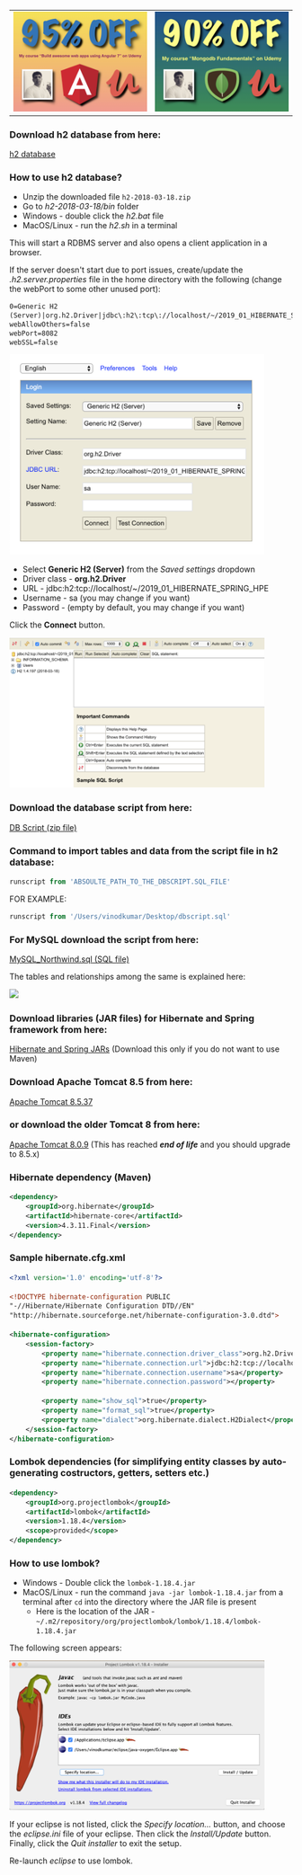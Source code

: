 

<table>
<tr>
    <td>
        <a href="http://bit.ly/2D9pxjW" target="_blank">
        <img src="https://github.com/kayartaya-vinod/2018_11_Unisys_TypeORM/raw/master/angular7.jpeg">
        </a>
    </td>
    <td>
        <a href="https://www.udemy.com/mongodb-fundamentals/?couponCode=FIRST500" target="_blank">
        <img src="https://github.com/kayartaya-vinod/2018_11_Unisys_TypeORM/raw/master/mongodb.jpeg">
        </a>
    </td>
</tr>
</table>



### Download h2 database from here:

<a href="http://www.h2database.com/h2-2018-03-18.zip">h2 database</a>

### How to use h2 database?

* Unzip the downloaded file `h2-2018-03-18.zip`
* Go to *h2-2018-03-18/bin* folder
* Windows - double click the *h2.bat* file
* MacOS/Linux - run the *h2.sh* in a terminal

This will start a RDBMS server and also opens a client application in a browser.


If the server doesn't start due to port issues, create/update the *.h2.server.properties* file in the home directory with the following (change the webPort to some other unused port): 

```
0=Generic H2 (Server)|org.h2.Driver|jdbc\:h2\:tcp\://localhost/~/2019_01_HIBERNATE_SPRING_HPE|sa
webAllowOthers=false
webPort=8082
webSSL=false
```

<img src="./assets/images/h2-client-1.png" width="90%">

* Select **Generic H2 (Server)** from the *Saved settings* dropdown
* Driver class - **org.h2.Driver** 
* URL - jdbc:h2:tcp://localhost/~/2019_01_HIBERNATE_SPRING_HPE
* Username - sa (you may change if you want)
* Password - (empty by default, you may change if you want)

Click the **Connect** button.

<img src="./assets/images/h2-client-2.png" width="90%">


### Download the database script from here:

<a href="http://vinod.co/resources/dbscript.zip">DB Script (zip file)</a>


### Command to import tables and data from the script file in h2 database:

```sql
runscript from 'ABSOULTE_PATH_TO_THE_DBSCRIPT.SQL_FILE'
```

FOR EXAMPLE:

```sql
runscript from '/Users/vinodkumar/Desktop/dbscript.sql'
```

### For MySQL download the script from here:

<a href="http://kelutral.com/vinod_co_backup/hibernate/Resources/DB%20Scripts/MySQL_Northwind.sql" target="_blank">MySQL_Northwind.sql (SQL file)</a>


The tables and relationships among the same is explained here:

<img src="http://kelutral.com/vinod_co_backup/hibernate/Resources/DB%20Scripts/NORTHWIND_DB_DIAGRAM.png" width="100%">


### Download libraries (JAR files) for Hibernate and Spring framework from here:

<a href="https://vinod.co/resources/hibernate-spring-jars.zip">Hibernate and Spring JARs</a> (Download this only if you do not want to use Maven)


### Download Apache Tomcat 8.5 from here:

<a href="http://mirrors.estointernet.in/apache/tomcat/tomcat-8/v8.5.37/bin/apache-tomcat-8.5.37.zip">Apache Tomcat 8.5.37</a>

### or download the older Tomcat 8 from here:

<a href="https://archive.apache.org/dist/tomcat/tomcat-8/v8.0.9/bin/apache-tomcat-8.0.9.zip">Apache Tomcat 8.0.9</a> (This has reached  ***end of life*** and you should upgrade to 8.5.x)

### Hibernate dependency (Maven)

```xml
<dependency>
    <groupId>org.hibernate</groupId>
    <artifactId>hibernate-core</artifactId>
    <version>4.3.11.Final</version>
</dependency>
```

### Sample hibernate.cfg.xml

```xml
<?xml version='1.0' encoding='utf-8'?>

<!DOCTYPE hibernate-configuration PUBLIC
"-//Hibernate/Hibernate Configuration DTD//EN"
"http://hibernate.sourceforge.net/hibernate-configuration-3.0.dtd">

<hibernate-configuration>
	<session-factory>
		<property name="hibernate.connection.driver_class">org.h2.Driver</property>
		<property name="hibernate.connection.url">jdbc:h2:tcp://localhost/~/2019_01_HIBERNATE_SPRING_HPE</property>
		<property name="hibernate.connection.username">sa</property>
		<property name="hibernate.connection.password"></property>

		<property name="show_sql">true</property>
		<property name="format_sql">true</property>
		<property name="dialect">org.hibernate.dialect.H2Dialect</property>
	</session-factory>
</hibernate-configuration>

```

### Lombok dependencies (for simplifying entity classes by auto-generating costructors, getters, setters etc.)

```xml
<dependency>
    <groupId>org.projectlombok</groupId>
    <artifactId>lombok</artifactId>
    <version>1.18.4</version>
    <scope>provided</scope>
</dependency>
```

### How to use lombok?

* Windows - Double click the `lombok-1.18.4.jar`
* MacOS/Linux - run the command `java -jar lombok-1.18.4.jar` from a terminal after `cd` into the directory where the JAR file is present
    * Here is the location of the JAR - `~/.m2/repository/org/projectlombok/lombok/1.18.4/lombok-1.18.4.jar`

The following screen appears:

<img src="./assets/images/lombok-setup-1.png" width="90%">

If your eclipse is not listed, click the *Specify location...* button, and choose the *eclipse.ini* file of your eclipse. Then click the *Install/Update* button. Finally, click the *Quit installer* to exit the setup.

Re-launch *eclipse* to use lombok.
